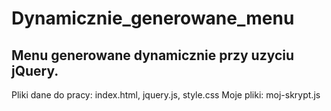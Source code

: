 # Dynamicznie_generowane_menu
## Menu generowane dynamicznie przy uzyciu jQuery.
Pliki dane do pracy: index.html, jquery.js, style.css
Moje pliki: moj-skrypt.js
